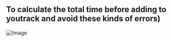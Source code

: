 ## To calculate the total time before adding to youtrack and avoid these kinds of errors)

![Image](https://github.com/user-attachments/assets/32ac05c3-4c18-4e4f-b678-76b94c471004)
